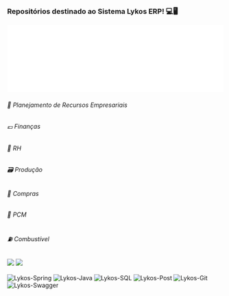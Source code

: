 ### Repositórios destinado ao Sistema Lykos ERP! 💻🖥️

<div align="center">
 <img src="https://github.com/LykosErp/LykosErp/blob/main/IMG/logo-lykos-white.png?raw=true" alt="Lykos IMG"/>
</div>

<p>
 <h6>🏬 Planejamento de Recursos Empresariais</h6>
 <h6>💶 Finanças</h6>
 <h6>🤵 RH</h6>
 <h6>🗃️ Produção</h6>
 <h6>🧺 Compras</h6>
 <h6>🧭 PCM</h6>
 <h6>⛽ Combustível</h6>
</p>




<div>
 <img height="160cm" src="https://github-readme-stats.vercel.app/api?username=LykosErp&show_icons=true&theme=onedark&include_all_commits=true&count_private=true"/>
<img height="160cm" src="https://github-readme-stats.vercel.app/api/top-langs/?username=LykosErp&layout=compact&langs_count=16&theme=onedark"/>
</div>

<div style="display: inline_block"><br>
<img alig="center" alt="Lykos-Spring" height="35" width="45" src="https://cdn.jsdelivr.net/gh/devicons/devicon/icons/spring/spring-original.svg" />
<img alig="center" alt="Lykos-Java" height="35" width="45" src="https://cdn.jsdelivr.net/gh/devicons/devicon/icons/java/java-original.svg" />
<img alig="center" alt="Lykos-SQL" height="35" width="45" src="https://cdn.jsdelivr.net/gh/devicons/devicon/icons/mysql/mysql-original-wordmark.svg" />
<img alig="center" alt="Lykos-Post" height="35" width="45" src="https://cdn.jsdelivr.net/gh/devicons/devicon/icons/postgresql/postgresql-original-wordmark.svg" />
<img alig="center" alt="Lykos-Git" height="35" width="45" src="https://cdn.jsdelivr.net/gh/devicons/devicon/icons/git/git-original-wordmark.svg" />
<img alig="center" alt="Lykos-Swagger" height="35" width="45" src="https://cdn.jsdelivr.net/gh/devicons/devicon/icons/swagger/swagger-original.svg" />

</div>


